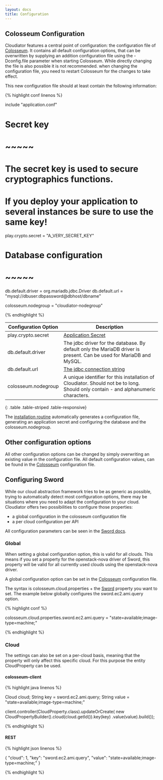 ```yaml
---
layout: docs
title: Configuration
---
```


## Colosseum Configuration

Cloudiator features a central point of configuration: the configuration file of [Colosseum](/components/colosseum.html).
It contains all default configuration options, that can be overwritten by supplying an addition configuration file using the
-Dconfig.file parameter when starting Colosseum. While directly changing the file is also possible it is not recommended.
when changing the configuration file, you need to restart Colosseum for the changes to take effect. 

This new configuration file should at least contain the following information:

{% highlight conf linenos %}

include "application.conf"

# Secret key
# ~~~~~
# The secret key is used to secure cryptographics functions.
# If you deploy your application to several instances be sure to use the same key!
play.crypto.secret = "A_VERY_SECRET_KEY"

# Database configuration
# ~~~~~
db.default.driver = org.mariadb.jdbc.Driver
db.default.url = "mysql://dbuser:dbpassword@dbhost/dbname"

colosseum.nodegroup = "cloudiator-nodegroup"

{% endhighlight %}

| Configuration Option | Description |
| -------------------- | ----------- |
| play.crypto.secret  | [Application Secret](https://www.playframework.com/documentation/2.5.x/ApplicationSecret) |
| db.default.driver | The jdbc driver for the database. By default only the MariaDB driver is present. Can be used for MariaDB and MySQL. |
| db.default.url | [The jdbc connection string](https://dev.mysql.com/doc/connector-j/5.1/en/connector-j-reference-configuration-properties.html) |
| colosseum.nodegroup | A unique identifier for this installation of Cloudiator. Should not be to long. Should only contain - and alphanumeric characters. |
{: .table .table-striped .table-responsive}

The [installation routine](/docs/installation.html) automatically generates a configuration file, generating an application secret and configuring the database
and the colosseum.nodegroup.

## Other configuration options

All other configuration options can be changed by simply overwriting an existing value in the configuration file. All
default configuration values, can be found in the [Colosseum](/components/colosseum.html) configuration file.

## Configuring Sword

While our cloud abstraction framework tries to be as generic as possible, trying to automatically detect
most configuration options, there may be situations where you need to adapt the configuration to your
cloud. Cloudiator offers two possibilities to configure those properties:

- a global configuration in the colosseum configuration file
- a per cloud configuration per API

All configuration parameters can be seen in the [Sword docs](/components/sword.html).

### Global

When setting a global configuration option, this is valid for all clouds. This means if you set a property for the openstack-nova driver of Sword, this property
will be valid for all currently used clouds using the openstack-nova driver.

A global configuration option can be set in the [Colosseum](/components/colosseum.html) configuration file.

The syntax is colosseum.cloud.properties + the [Sword](/components/sword.html) property you want to set. The example
below globally configures the sword.ec2.ami.query option.

{% highlight conf %}

colosseum.cloud.properties.sword.ec2.ami.query = "state=available;image-type=machine;"

{% endhighlight %}

### Cloud

The settings can also be set on a per-cloud basis, meaning that the property will only
affect this specific cloud. For this purpose the entity CloudProperty can be used. 

#### colosseum-client

{% highlight java linenos %}

Cloud cloud;
String key = sword.ec2.ami.query;
String value = "state=available;image-type=machine;"

client.controller(CloudProperty.class).updateOrCreate(
                    new CloudPropertyBuilder().cloud(cloud.getId()).key(key)
                        .value(value).build());
                        
{% endhighlight %}

#### REST

{% highlight json linenos %}

{
    "cloud": 1,
    "key": "sword.ec2.ami.query",
    "value": "state=available;image-type=machine;"
}

{% endhighlight %}
